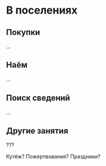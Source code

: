 # В поселениях

## Покупки

...

## Наём

...

## Поиск сведений

...

## Другие занятия

???

Кутёж? Пожертвования? Праздники?
